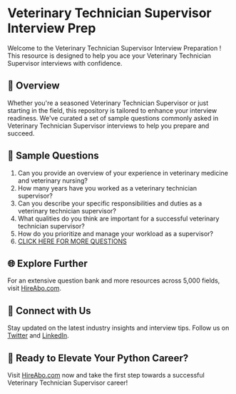 # Veterinary Technician Supervisor Interview Prep

Welcome to the Veterinary Technician Supervisor Interview Preparation ! This resource is designed to help you ace your Veterinary Technician Supervisor interviews with confidence.

## 🚀 Overview

Whether you're a seasoned Veterinary Technician Supervisor or just starting in the field, this repository is tailored to enhance your interview readiness. We've curated a set of sample questions commonly asked in Veterinary Technician Supervisor interviews to help you prepare and succeed.

## 📝 Sample Questions

1. Can you provide an overview of your experience in veterinary medicine and veterinary nursing?
2. How many years have you worked as a veterinary technician supervisor?
3. Can you describe your specific responsibilities and duties as a veterinary technician supervisor?
4. What qualities do you think are important for a successful veterinary technician supervisor?
5. How do you prioritize and manage your workload as a supervisor?
6. [CLICK HERE FOR MORE QUESTIONS](https://hireabo.com/job/24_1_43/Veterinary%20Technician%20Supervisor)

## 🌐 Explore Further

For an extensive question bank and more resources across 5,000 fields, visit [HireAbo.com](https://www.hireabo.com).

## 📱 Connect with Us

Stay updated on the latest industry insights and interview tips. Follow us on [Twitter](https://twitter.com/hireabo) and [LinkedIn](https://www.linkedin.com/in/hire-abo-3609972a8/).

## 🚀 Ready to Elevate Your Python Career?

Visit [HireAbo.com](https://www.hireabo.com) now and take the first step towards a successful Veterinary Technician Supervisor career!